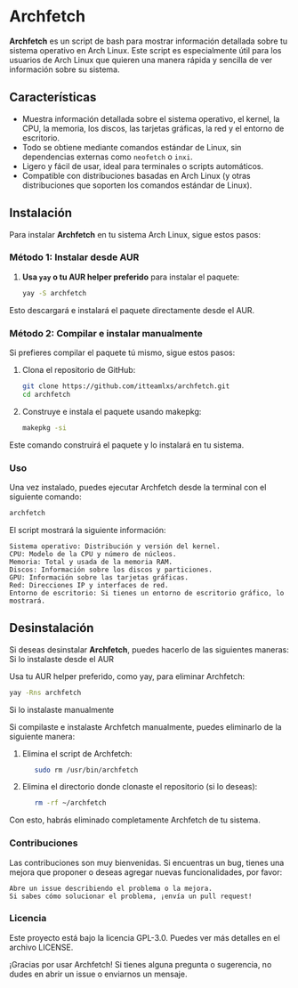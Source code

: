 # Archfetch

**Archfetch** es un script de bash para mostrar información detallada sobre tu sistema operativo en Arch Linux.
Este script es especialmente útil para los usuarios de Arch Linux que quieren una manera rápida y sencilla de ver información sobre su sistema.

## Características

- Muestra información detallada sobre el sistema operativo, el kernel, la CPU, la memoria, los discos, las tarjetas gráficas, la red y el entorno de escritorio.
- Todo se obtiene mediante comandos estándar de Linux, sin dependencias externas como `neofetch` o `inxi`.
- Ligero y fácil de usar, ideal para terminales o scripts automáticos.
- Compatible con distribuciones basadas en Arch Linux (y otras distribuciones que soporten los comandos estándar de Linux).

## Instalación

Para instalar **Archfetch** en tu sistema Arch Linux, sigue estos pasos:

### Método 1: Instalar desde AUR

1. **Usa `yay` o tu AUR helper preferido** para instalar el paquete:

   ```bash
   yay -S archfetch
   ```

Esto descargará e instalará el paquete directamente desde el AUR.


### Método 2: Compilar e instalar manualmente

Si prefieres compilar el paquete tú mismo, sigue estos pasos:

1. Clona el repositorio de GitHub:

   ```bash
   git clone https://github.com/itteamlxs/archfetch.git
   cd archfetch
   ```

2. Construye e instala el paquete usando makepkg:

   ```bash
   makepkg -si
   ```
Este comando construirá el paquete y lo instalará en tu sistema.

### Uso

Una vez instalado, puedes ejecutar Archfetch desde la terminal con el siguiente comando:

   ```bash
   archfetch
   ```

El script mostrará la siguiente información:

    Sistema operativo: Distribución y versión del kernel.
    CPU: Modelo de la CPU y número de núcleos.
    Memoria: Total y usada de la memoria RAM.
    Discos: Información sobre los discos y particiones.
    GPU: Información sobre las tarjetas gráficas.
    Red: Direcciones IP y interfaces de red.
    Entorno de escritorio: Si tienes un entorno de escritorio gráfico, lo mostrará.

## Desinstalación

Si deseas desinstalar **Archfetch**, puedes hacerlo de las siguientes maneras:
Si lo instalaste desde el AUR

Usa tu AUR helper preferido, como yay, para eliminar Archfetch:

   ```bash
   yay -Rns archfetch
   ```

Si lo instalaste manualmente

Si compilaste e instalaste Archfetch manualmente, puedes eliminarlo de la siguiente manera:

1. Elimina el script de Archfetch:
   
   ```bash
      sudo rm /usr/bin/archfetch
   ```

3. Elimina el directorio donde clonaste el repositorio (si lo deseas):
   
   ```bash
      rm -rf ~/archfetch
   ```

Con esto, habrás eliminado completamente Archfetch de tu sistema.

### Contribuciones

Las contribuciones son muy bienvenidas. Si encuentras un bug, tienes una mejora que proponer o deseas agregar nuevas funcionalidades, por favor:

    Abre un issue describiendo el problema o la mejora.
    Si sabes cómo solucionar el problema, ¡envía un pull request!

### Licencia

Este proyecto está bajo la licencia GPL-3.0. Puedes ver más detalles en el archivo LICENSE.

¡Gracias por usar Archfetch! Si tienes alguna pregunta o sugerencia, no dudes en abrir un issue o enviarnos un mensaje.


